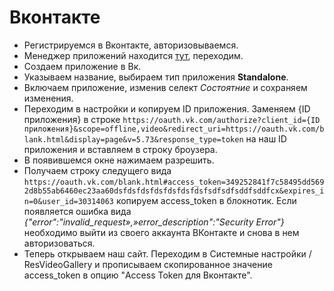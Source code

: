 # Вконтакте

* Регистрируемся в Вконтакте, авторизовываемся.
* Менеджер приложений находится [тут](https://vk.com/apps?act=manage), переходим.
* Создаем приложение в Вк.
* Указываем название, выбираем тип приложения **Standalone**.
* Включаем приложение, изменив селект *Состоятние* и сохраняем изменения.
* Переходим в настройки и копируем ID приложения. Заменяем {ID приложения} в строке ```https://oauth.vk.com/authorize?client_id={ID приложения}&scope=offline,video&redirect_uri=https://oauth.vk.com/blank.html&display=page&v=5.73&response_type=token``` на наш ID приложения и вставляем в строку броузера.
* В появившемся окне нажимаем разрешить.
* Получаем строку следущего вида ```https://oauth.vk.com/blank.html#access_token=349252841f7c58495dd5692d8b55ab6460ec23aa60dsfdsfdsfdsfdsfdsfdsfsdfsdfsddfsddfcx&expires_in=0&user_id=30314063``` копируем access_token в блокнотик. Если  появляется ошибка вида  _{"error":"invalid_request»,»error_description":"Security Error"}_ необходимо  выйти из  своего аккаунта  ВКонтакте и снова в нем авторизоваться.
* Теперь открываем наш сайт. Переходим в Системные настройки / ResVideoGallery и прописываем скопированное значение access_token в опцию "Access Token для Вконтакте".